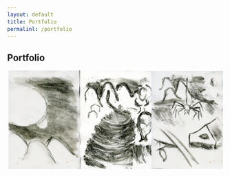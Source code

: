 ```yaml
---
layout: default
title: Portfolio
permalinl: /portfolio
---
```

## Portfolio
<center>
  <img src="https://raw.githubusercontent.com/LWFlouisa/VampirePortfolio/main/assets/gallery/epilogue075.jpg" width="33%"><img src="https://raw.githubusercontent.com/LWFlouisa/VampirePortfolio/main/assets/gallery/epilogue076.jpg" width="33%"><img src="https://raw.githubusercontent.com/LWFlouisa/VampirePortfolio/main/assets/gallery/epilogue078.jpg" width="33%">
</center>
